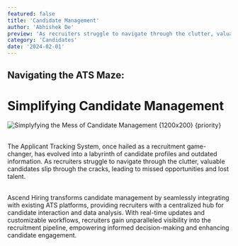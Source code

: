 ```yaml
---
featured: false
title: 'Candidate Management'
author: 'Abhishek De'
preview: 'As recruiters struggle to navigate through the clutter, valuable candidates slip through the cracks'
category: 'Candidates'
date: '2024-02-01'
---
```


## Navigating the ATS Maze:

# Simplifying Candidate Management

![Simplyfying the Mess of Candidate Management {1200x200} {priority} ](/images/simplyfying_ats.jpg)

\
The Applicant Tracking System, once hailed as a recruitment game-changer, has evolved into a labyrinth of candidate profiles and outdated information. As recruiters struggle to navigate through the clutter, valuable candidates slip through the cracks, leading to missed opportunities and lost talent.

\
Ascend Hiring transforms candidate management by seamlessly integrating with existing ATS platforms, providing recruiters with a centralized hub for candidate interaction and data analysis. With real-time updates and customizable workflows, recruiters gain unparalleled visibility into the recruitment pipeline, empowering informed decision-making and enhancing candidate engagement.
